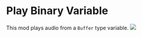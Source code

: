 # Play Binary Variable
This mod plays audio from a `Buffer` type variable.
![](..images/playBinaryVar.png)